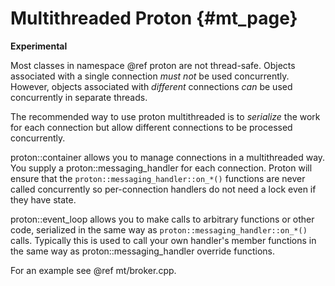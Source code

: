 # Multithreaded Proton {#mt_page}

**Experimental**

<!-- FIXME aconway 2016-05-04: doc -->

Most classes in namespace @ref proton are not thread-safe. Objects
associated with a single connection *must not* be used
concurrently. However, objects associated with *different* connections
*can* be used concurrently in separate threads.

The recommended way to use proton multithreaded is to *serialize* the
work for each connection but allow different connections to be
processed concurrently.

proton::container allows you to manage connections in a multithreaded
way. You supply a proton::messaging_handler for each
connection. Proton will ensure that the
`proton::messaging_handler::on_*()` functions are never called
concurrently so per-connection handlers do not need a lock even if
they have state.

proton::event_loop allows you to make calls to arbitrary functions or
other code, serialized in the same way as
`proton::messaging_handler::on_*()` calls. Typically this is used to
call your own handler's member functions in the same way as
proton::messaging_handler override functions.

For an example see @ref mt/broker.cpp.
